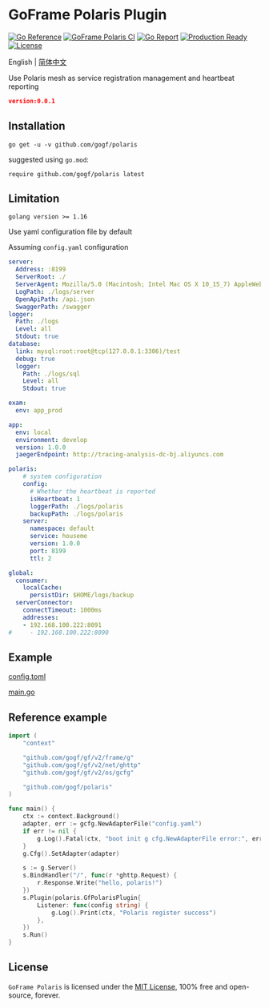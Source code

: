 # GoFrame Polaris Plugin

[![Go Reference](https://pkg.go.dev/badge/github.com/gogf/polaris.svg)](https://pkg.go.dev/github.com/gogf/polaris)
[![GoFrame Polaris CI](https://github.com/gogf/polaris/actions/workflows/go.yml/badge.svg)](https://github.com/gogf/polaris/actions/workflows/go.yml)
[![Go Report](https://goreportcard.com/badge/github.com/gogf/polaris?v=1)](https://goreportcard.com/report/github.com/gogf/polaris)
[![Production Ready](https://img.shields.io/badge/production-ready-blue.svg)](https://github.com/gogf/polaris)
[![License](https://img.shields.io/github/license/gogf/polaris.svg?style=flat)](https://github.com/gogf/polaris)

English | [简体中文](README_ZH.MD)

Use Polaris mesh as service registration management and heartbeat reporting

```json
version:0.0.1
```

## Installation
```
go get -u -v github.com/gogf/polaris
```
suggested using `go.mod`:
```
require github.com/gogf/polaris latest
```

## Limitation
```
golang version >= 1.16
```

Use yaml configuration file by default

Assuming `config.yaml` configuration

```yaml
server:
  Address: :8199
  ServerRoot: ./
  ServerAgent: Mozilla/5.0 (Macintosh; Intel Mac OS X 10_15_7) AppleWebKit/537.36 (KHTML, like Gecko) Chrome/96.0.4664.55 Safari/537.36
  LogPath: ./logs/server
  OpenApiPath: /api.json
  SwaggerPath: /swagger
logger:
  Path: ./logs
  Level: all
  Stdout: true
database:
  link: mysql:root:root@tcp(127.0.0.1:3306)/test
  debug: true
  logger:
    Path: ./logs/sql
    Level: all
    Stdout: true

exam:
  env: app_prod

app:
  env: local
  environment: develop
  version: 1.0.0
  jaegerEndpoint: http://tracing-analysis-dc-bj.aliyuncs.com

polaris:
    # system configuration
    config:
      # Whether the heartbeat is reported
      isHeartbeat: 1
      loggerPath: ./logs/polaris
      backupPath: ./logs/polaris
    server:
      namespace: default
      service: houseme
      version: 1.0.0
      port: 8199
      ttl: 2

global:
  consumer:
    localCache:
      persistDir: $HOME/logs/backup
  serverConnector:
    connectTimeout: 1000ms
    addresses:
    - 192.168.100.222:8091
#     - 192.168.100.222:8090
```

## Example

[config.toml](example/config.yaml)

[main.go](example/main.go)

## Reference example

```go
import (
	"context"

	"github.com/gogf/gf/v2/frame/g"
	"github.com/gogf/gf/v2/net/ghttp"
	"github.com/gogf/gf/v2/os/gcfg"

	"github.com/gogf/polaris"
)

func main() {
	ctx := context.Background()
	adapter, err := gcfg.NewAdapterFile("config.yaml")
	if err != nil {
		g.Log().Fatal(ctx, "boot init g cfg.NewAdapterFile error:", err)
	}
	g.Cfg().SetAdapter(adapter)

	s := g.Server()
	s.BindHandler("/", func(r *ghttp.Request) {
		r.Response.Write("hello, polaris!")
	})
	s.Plugin(polaris.GfPolarisPlugin{
		Listener: func(config string) {
			g.Log().Print(ctx, "Polaris register success")
		},
	})
	s.Run()
}

```

## License

`GoFrame Polaris` is licensed under the [MIT License](LICENSE), 100% free and open-source, forever.

